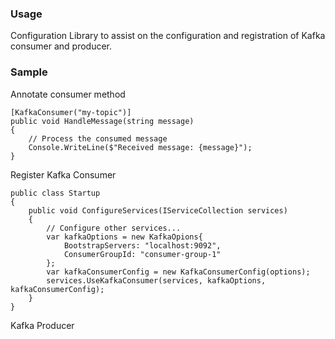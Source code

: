 ﻿### Usage
Configuration Library to assist on the configuration and registration of Kafka consumer and producer.


### Sample

Annotate consumer method
```
[KafkaConsumer("my-topic")]
public void HandleMessage(string message)
{
    // Process the consumed message
    Console.WriteLine($"Received message: {message}");
}
```

Register Kafka Consumer
```
public class Startup
{
    public void ConfigureServices(IServiceCollection services)
    {
        // Configure other services...
        var kafkaOptions = new KafkaOpions{
            BootstrapServers: "localhost:9092",
            ConsumerGroupId: "consumer-group-1"
        };
        var kafkaConsumerConfig = new KafkaConsumerConfig(options);
        services.UseKafkaConsumer(services, kafkaOptions, kafkaConsumerConfig);
    }
}
```

Kafka Producer
```

```
